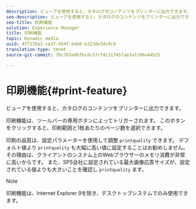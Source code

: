 ```yaml
---
description: ビューアを使用すると、カタログのコンテンツをプリンターに出力できます。
seo-description: ビューアを使用すると、カタログのコンテンツをプリンターに出力できます。
seo-title: 印刷機能
solution: Experience Manager
title: 印刷機能
topic: Dynamic media
uuid: 4ff170a3-ce37-454f-b4b0-b323de3dc9c9
translation-type: tm+mt
source-git-commit: 7bc7b3a86fbcdc57cfdc31745fae3afc06e44b15

---
```



# 印刷機能{#print-feature}

ビューアを使用すると、カタログのコンテンツをプリンターに出力できます。

印刷機能は、ツールバーの専用ボタンによってトリガーされます。 このボタンをクリックすると、印刷範囲と1枚あたりのページ数を選択できます。

印刷の品質は、設定パラメーターを使用して調整 `printquality` できます。 デフォルト値より `printquality` も大幅に高い値に設定することはお勧めしません。 その理由は、クライアントのシステム上のWebブラウザーのメモリ消費が非常に高いからです。 また、SPS会社に設定されている最大画像応答サイズが、設定されている値よりも大きいことを確認し `printquality` ます。

>[!NOTE]
>
>印刷機能は、Internet Explorer 9を除き、デスクトップシステムでのみ使用できます。

